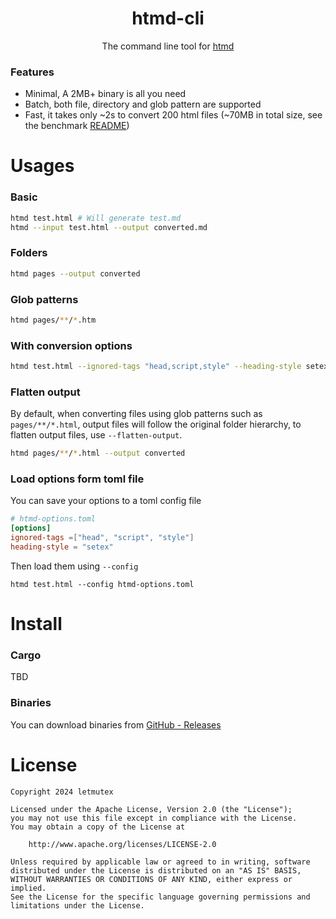 <div align="center">
  <h1>htmd-cli</h1>
  <p>The command line tool for <a href="https://github.com/letmutex/htmd">htmd</a></p>
</div>

### Features

- Minimal, A 2MB+ binary is all you need
- Batch, both file, directory and glob pattern are supported
- Fast, it takes only ~2s to convert 200 html files (~70MB in total size, see the benchmark [README](./bench/README.md))

# Usages

### Basic

```bash
htmd test.html # Will generate test.md
htmd --input test.html --output converted.md
```

### Folders

```bash
htmd pages --output converted
```

### Glob patterns

```bash
htmd pages/**/*.htm
```

### With conversion options

```bash
htmd test.html --ignored-tags "head,script,style" --heading-style setex
```

### Flatten output

By default, when converting files using glob patterns such as `pages/**/*.html`, output files will follow the original folder hierarchy, to flatten output files, use `--flatten-output`.

```bash
htmd pages/**/*.html --output converted
```

### Load options form toml file

You can save your options to a toml config file

```toml
# htmd-options.toml
[options]
ignored-tags =["head", "script", "style"]
heading-style = "setex"
```

Then load them using `--config`

```
htmd test.html --config htmd-options.toml
```

# Install

### Cargo

TBD

### Binaries

You can download binaries from [GitHub - Releases](https://github.com/letmutex/htmd-cli/releases)

# License

```
Copyright 2024 letmutex

Licensed under the Apache License, Version 2.0 (the "License");
you may not use this file except in compliance with the License.
You may obtain a copy of the License at

    http://www.apache.org/licenses/LICENSE-2.0

Unless required by applicable law or agreed to in writing, software
distributed under the License is distributed on an "AS IS" BASIS,
WITHOUT WARRANTIES OR CONDITIONS OF ANY KIND, either express or implied.
See the License for the specific language governing permissions and
limitations under the License.
```
